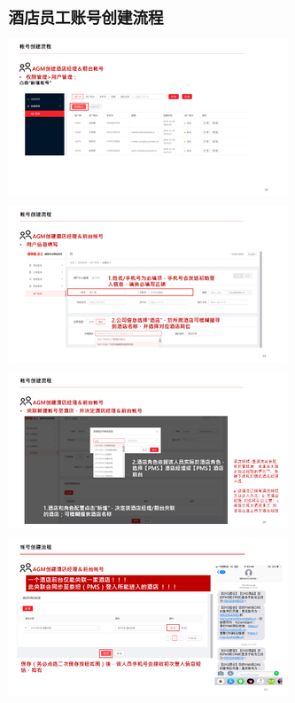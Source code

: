# 酒店员工账号创建流程

![](../../../.gitbook/assets/image%20%28187%29.png)

  


![](../../../.gitbook/assets/image%20%28272%29.png)

  


![](../../../.gitbook/assets/image%20%28209%29.png)

  


![](../../../.gitbook/assets/image%20%28288%29.png)

  


  


